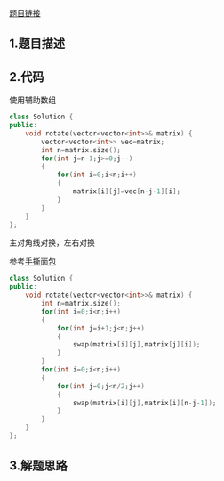 

[题目链接](https://leetcode-cn.com/problems/rotate-image/)

## 1.题目描述



## 2.代码

使用辅助数组

```cpp
class Solution {
public:
    void rotate(vector<vector<int>>& matrix) {
        vector<vector<int>> vec=matrix;
        int n=matrix.size();
        for(int j=n-1;j>=0;j--)
        {
            for(int i=0;i<n;i++)
            {
                matrix[i][j]=vec[n-j-1][i];
            }
        }
    }
};
```



主对角线对换，左右对换

参考[手撕面包](https://leetcode-cn.com/problems/rotate-image/solution/shun-shi-zhen-xuan-zhuan-90du-zhu-dui-jiao-xian-fa/)

```cpp
class Solution {
public:
    void rotate(vector<vector<int>>& matrix) {
        int n=matrix.size();
        for(int i=0;i<n;i++)
        {
            for(int j=i+1;j<n;j++)
            {
                swap(matrix[i][j],matrix[j][i]);
            }
        }
        for(int i=0;i<n;i++)
        {
            for(int j=0;j<n/2;j++)
            {
                swap(matrix[i][j],matrix[i][n-j-1]);
            }
        }
    }
};
```



## 3.解题思路


